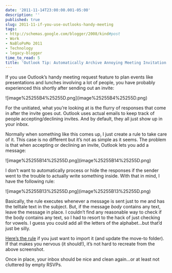 ```yaml
---
date: '2011-11-14T23:00:00.001-05:00'
description: ''
published: true
slug: 2011-11-if-you-use-outlooks-handy-meeting
tags:
- http://schemas.google.com/blogger/2008/kind#post
- Work
- NaBloPoMo 2011
- Technology
- legacy-blogger
time_to_read: 5
title: 'Outlook Tip: Automatically Archive Annoying Meeting Invitation Responses'
---
```


<p>If you use Outlook’s handy meeting request feature to plan events like presentations and lunches involving a lot of people, you have probably experienced this shortly after sending out an invite:</p>
<p>![image%25255B4%25255D.png](image%25255B4%25255D.png)</p>
<p>For the unitiated, what you’re looking at is the flurry of responses that come in after the invite goes out. Outlook uses actual emails to keep track of people accepting/declining invites. And by default, they all just show up in your inbox. </p>
<p>Normally when something like this comes up, I just create a rule to take care of it. This case is no different but it’s not as simple as it seems. The problem is that when accepting or declining an invite, Outlook lets you add a message:</p>
<p>![image%25255B14%25255D.png](image%25255B14%25255D.png)</p>  
<p>I don’t want to automatically process or hide the responses if the sender went to the trouble to actually write something inside. With that in mind, I have the following rule:</p>
<p>![image%25255B13%25255D.png](image%25255B13%25255D.png)</p>
<p>Basically, the rule executes whenever a message is sent just to me and has the telltale text in the subject. But, if the message <em>body</em> contains any text, leave the message in place. I couldn’t find any reasonable way to check if the body contains any text, so I had to resort to the hack of just checking for vowels. I guess you could add all the letters of the alphabet…but that’d just be silly.</p>
<p><a href="http://dl.dropbox.com/u/11272726/blog/Hide%20Annoying%20Meeting%20Responses.rwz">Here’s the rule</a> if you just want to import it (and update the move-to folder). If that makes you nervous (it should!), it’s not hard to recreate from the above screenshot.</p>
<p>Once in place, your inbox should be nice and clean again…or at least not cluttered by empty RSVPs.</p>